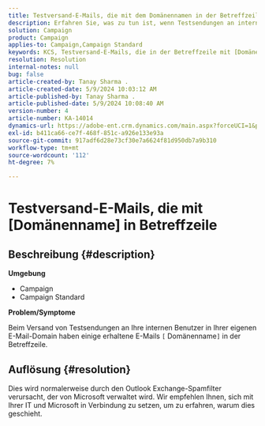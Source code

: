```yaml
---
title: Testversand-E-Mails, die mit dem Domänennamen in der Betreffzeile empfangen wurden
description: Erfahren Sie, was zu tun ist, wenn Testsendungen an interne Benutzer in Ihrer E-Mail-Domäne gesendet werden und einige erhaltene E-Mails [Domänenname] in ihrer Betreffzeile enthalten.
solution: Campaign
product: Campaign
applies-to: Campaign,Campaign Standard
keywords: KCS, Testversand-E-Mails, die in der Betreffzeile mit [Domänenname] empfangen wurden
resolution: Resolution
internal-notes: null
bug: false
article-created-by: Tanay Sharma .
article-created-date: 5/9/2024 10:03:12 AM
article-published-by: Tanay Sharma .
article-published-date: 5/9/2024 10:08:40 AM
version-number: 4
article-number: KA-14014
dynamics-url: https://adobe-ent.crm.dynamics.com/main.aspx?forceUCI=1&pagetype=entityrecord&etn=knowledgearticle&id=249aca55-eb0d-ef11-9f8a-6045bd0201f5
exl-id: b411ca66-ce7f-468f-851c-a926e133e93a
source-git-commit: 917adf6d28e73cf30e7a6624f81d950db7a9b310
workflow-type: tm+mt
source-wordcount: '112'
ht-degree: 7%

---
```


# Testversand-E-Mails, die mit [Domänenname] in Betreffzeile

## Beschreibung {#description}


<b>Umgebung</b>

- Campaign
- Campaign Standard




<b>Problem/Symptome</b>

Beim Versand von Testsendungen an Ihre internen Benutzer in Ihrer eigenen E-Mail-Domain haben einige erhaltene E-Mails `[` Domänenname`]`  in der Betreffzeile.


## Auflösung {#resolution}


Dies wird normalerweise durch den Outlook Exchange-Spamfilter verursacht, der von Microsoft verwaltet wird. Wir empfehlen Ihnen, sich mit Ihrer IT und Microsoft in Verbindung zu setzen, um zu erfahren, warum dies geschieht.
